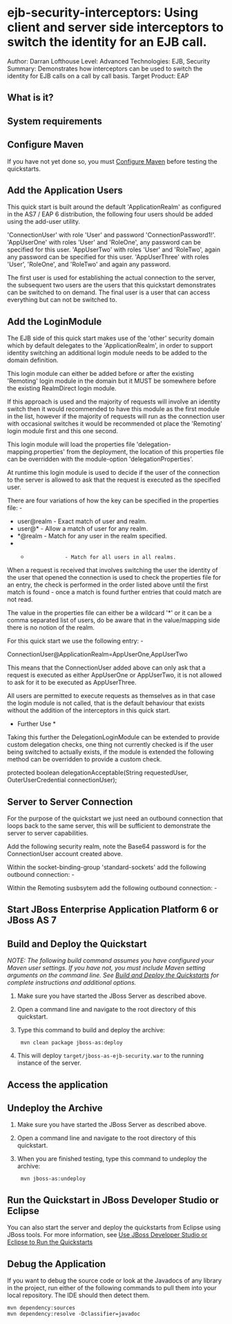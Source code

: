 ejb-security-interceptors:  Using client and server side interceptors to switch the identity for an EJB call.
====================
Author: Darran Lofthouse
Level: Advanced
Technologies: EJB, Security
Summary: Demonstrates how interceptors can be used to switch the identity for EJB calls on a call by call basis.
Target Product: EAP

What is it?
-----------



System requirements
-------------------




Configure Maven
---------------

If you have not yet done so, you must [Configure Maven](../README.md#mavenconfiguration) before testing the quickstarts.


Add the Application Users
---------------

This quick start is built around the default 'ApplicationRealm' as configured in the AS7 / EAP 6 distribution, the following four 
users should be added using the add-user utility.

'ConnectionUser' with role 'User' and password 'ConnectionPassword1!'.
'AppUserOne' with roles 'User' and 'RoleOne', any password can be specified for this user.
'AppUserTwo' with roles 'User' and 'RoleTwo', again any password can be specified for this user.
'AppUserThree' with roles 'User', 'RoleOne', and 'RoleTwo' and again any password.  

The first user is used for establishing the actual connection to the server, the subsequent two users are the users that this
quickstart demonstrates can be switched to on demand.  The final user is a user that can access everything but can not be switched to.

Add the LoginModule
---------------

The EJB side of this quick start makes use of the 'other' security domain which by default delegates to the 'ApplicationRealm',
in order to support identity switching an additional login module needs to be added to the domain definition.

  <login-module code="org.jboss.as.quickstarts.ejb_security_interceptors.DelegationLoginModule" flag="optional">
    <module-option name="password-stacking" value="useFirstPass"/>
  </login-module>
  
This login module can either be added before or after the existing 'Remoting' login module in the domain but it MUST be somewhere before
the existing RealmDirect login module.  

If this approach is used and the majority of requests will involve an identity switch then it would recommended to have this module as
the first module in the list, however if the majority of requests will run as the connection user with occasional switches it would
be recommended ot place the 'Remoting' login module first and this one second.

This login module will load the properties file 'delegation-mapping.properties' from the deployment, the location of this properties
file can be overridden with the module-option 'delegationProperties'.

At runtime this login module is used to decide if the user of the connection to the server is allowed to ask that the request is executed
as the specified user.

There are four variations of how the key can be specified in the properties file: -

 - user@realm        - Exact match of user and realm.
 - user@*            - Allow a match of user for any realm.
 - *@realm           - Match for any user in the realm specified.
 - *                 - Match for all users in all realms.
 
When a request is received that involves switching the user the identity of the user that opened the connection is used to 
check the properties file for an entry, the check is performed in the order listed above until the first match is found - once
a match is found further entries that could match are not read.

The value in the properties file can either be a wildcard '*' or it can be a comma separated list of users, do be aware
that in the value/mapping side there is no notion of the realm.

For this quick start we use the following entry: -

  ConnectionUser@ApplicationRealm=AppUserOne,AppUserTwo
  
This means that the ConnectionUser added above can only ask that a request is executed as either AppUserOne or AppUserTwo, it is not
allowed to ask for it to be executed as AppUserThree.

All users are permitted to execute requests as themselves as in that case the login module is not called, that is the default behaviour
that exists without the addition of the interceptors in this quick start.    

* Further Use *

Taking this further the DelegationLoginModule can be extended to provide custom delegation checks, one thing not currently 
checked is if the user being switched to actually exists, if the module is extended the following method can be overridden to
provide a custom check.

  protected boolean delegationAcceptable(String requestedUser, OuterUserCredential connectionUser);   

Server to Server Connection
-------------------------

For the purpose of the quickstart we just need an outbound connection that loops back to the same server, this will be
sufficient to demonstrate the server to server capabilities.

Add the following security realm, note the Base64 password is for the ConnectionUser account created above.

   <security-realm name="ejb-outbound-realm">
      <server-identities>
         <secret value="Q29ubmVjdGlvblBhc3N3b3JkMSE="/>
      </server-identities>
   </security-realm>
            
Within the socket-binding-group 'standard-sockets' add the following outbound connection: -

   <outbound-socket-binding name="ejb-outbound">
      <remote-destination host="localhost" port="4447"/>
   </outbound-socket-binding>          

Within the Remoting susbsytem add the following outbound connection: -

   <outbound-connections>
      <remote-outbound-connection name="ejb-outbound-connection" outbound-socket-binding-ref="ejb-outbound" security-realm="ejb-outbound-realm" username="ConnectionUser">
         <properties>
            <property name="SSL_ENABLED" value="false"/>
         </properties>
      </remote-outbound-connection>
   </outbound-connections>




Start JBoss Enterprise Application Platform 6 or JBoss AS 7
-------------------------



Build and Deploy the Quickstart
-------------------------

_NOTE: The following build command assumes you have configured your Maven user settings. If you have not, you must include Maven setting arguments on the command line. See [Build and Deploy the Quickstarts](../README.md#buildanddeploy) for complete instructions and additional options._

1. Make sure you have started the JBoss Server as described above.
2. Open a command line and navigate to the root directory of this quickstart.
3. Type this command to build and deploy the archive:

        mvn clean package jboss-as:deploy

4. This will deploy `target/jboss-as-ejb-security.war` to the running instance of the server.


Access the application 
---------------------




Undeploy the Archive
--------------------

1. Make sure you have started the JBoss Server as described above.
2. Open a command line and navigate to the root directory of this quickstart.
3. When you are finished testing, type this command to undeploy the archive:

        mvn jboss-as:undeploy


Run the Quickstart in JBoss Developer Studio or Eclipse
-------------------------------------
You can also start the server and deploy the quickstarts from Eclipse using JBoss tools. For more information, see [Use JBoss Developer Studio or Eclipse to Run the Quickstarts](../README.md#useeclipse) 


Debug the Application
------------------------------------

If you want to debug the source code or look at the Javadocs of any library in the project, run either of the following commands to pull them into your local repository. The IDE should then detect them.

    mvn dependency:sources
    mvn dependency:resolve -Dclassifier=javadoc
